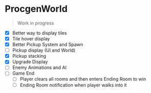 # ProcgenWorld
> Work in progress

 - [X] Better way to display tiles
 - [X] Tile hover display
 - [X] Better Pickup System and Spawn
 - [ ] Pickup display (UI and World)
 - [X] Pickup stacking
 - [X] Upgrade Display
 - [ ] Enemy Animations and AI
 - [ ] Game End
	 - [ ] Player clears all rooms and then enters Ending Room to win
	 - [ ] Ending Room notification when player walks into it
